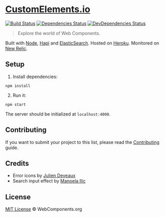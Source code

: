 # [CustomElements.io](http://customelements.io/)

[![Build Status](http://img.shields.io/travis/customelements/www/master.svg?style=flat)](https://travis-ci.org/customelements/www)
[![Dependencies Status](http://img.shields.io/david/customelements/www.svg?style=flat)](https://david-dm.org/customelements/www)
[![DevDependencies Status](http://img.shields.io/david/dev/customelements/www.svg?style=flat)](https://david-dm.org/customelements/www#info=devDependencies)

> Explore the world of Web Components.

Built with [Node](http://nodejs.org/), [Hapi](http://hapijs.com/) and [ElasticSearch](https://www.elastic.co/products/elasticsearch). Hosted on [Heroku](https://heroku.com/). Monitored on [New Relic](https://newrelic.com/).

## Setup

1. Install dependencies:

```
npm install
```

2. Run it:

```
npm start
```

The server should be initialized at `localhost:4000`.

## Contributing

If you want to submit your project to this list, please read the [Contributing](https://github.com/customelements/www/blob/master/CONTRIBUTING.md) guide.

## Credits

* Error icons by [Julien Deveaux](https://thenounproject.com/Julihan/)
* Search input effect by [Manoela Ilic](https://github.com/crnacura)

## License

[MIT License](http://webcomponentsorg.mit-license.org/) © WebComponents.org
